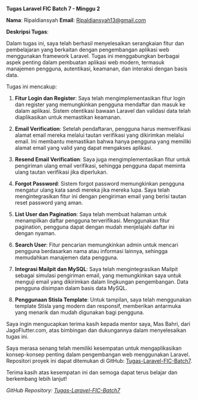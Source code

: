**Tugas Laravel FIC Batch 7 - Minggu 2**

**Nama**: Ripaldiansyah
**Email**: Ripaldiansyah13@gmail.com

**Deskripsi Tugas**:

Dalam tugas ini, saya telah berhasil menyelesaikan serangkaian fitur dan pembelajaran yang berkaitan dengan pengembangan aplikasi web menggunakan framework Laravel. Tugas ini menggabungkan berbagai aspek penting dalam pembuatan aplikasi web modern, termasuk manajemen pengguna, autentikasi, keamanan, dan interaksi dengan basis data.

Tugas ini mencakup:

1. **Fitur Login dan Register**:
   Saya telah mengimplementasikan fitur login dan register yang memungkinkan pengguna mendaftar dan masuk ke dalam aplikasi. Sistem otentikasi bawaan Laravel dan validasi data telah diaplikasikan untuk memastikan keamanan.

2. **Email Verification**:
   Setelah pendaftaran, pengguna harus memverifikasi alamat email mereka melalui tautan verifikasi yang dikirimkan melalui email. Ini membantu memastikan bahwa hanya pengguna yang memiliki alamat email yang valid yang dapat mengakses aplikasi.

3. **Resend Email Verification**:
   Saya juga mengimplementasikan fitur untuk pengiriman ulang email verifikasi, sehingga pengguna dapat meminta ulang tautan verifikasi jika diperlukan.

4. **Forgot Password**:
   Sistem forgot password memungkinkan pengguna mengatur ulang kata sandi mereka jika mereka lupa. Saya telah mengintegrasikan fitur ini dengan pengiriman email yang berisi tautan reset password yang aman.

5. **List User dan Pagination**:
   Saya telah membuat halaman untuk menampilkan daftar pengguna terverifikasi. Menggunakan fitur pagination, pengguna dapat dengan mudah menjelajahi daftar ini dengan nyaman.

6. **Search User**:
   Fitur pencarian memungkinkan admin untuk mencari pengguna berdasarkan nama atau informasi lainnya, sehingga memudahkan manajemen data pengguna.

7. **Integrasi Mailpit dan MySQL**:
   Saya telah mengintegrasikan Mailpit sebagai simulasi pengiriman email, yang memungkinkan saya untuk menguji email yang dikirimkan dalam lingkungan pengembangan. Data pengguna disimpan dalam basis data MySQL.

8. **Penggunaan Stisla Template**:
   Untuk tampilan, saya telah menggunakan template Stisla yang modern dan responsif, memberikan antarmuka yang menarik dan mudah digunakan bagi pengguna.

Saya ingin mengucapkan terima kasih kepada mentor saya, Mas Bahri, dari JagoFlutter.com, atas bimbingan dan dukungannya dalam menyelesaikan tugas ini.

Saya merasa senang telah memiliki kesempatan untuk mengaplikasikan konsep-konsep penting dalam pengembangan web menggunakan Laravel. Repositori proyek ini dapat ditemukan di GitHub: [Tugas-Laravel-FIC-Batch7](https://github.com/Ripaldiansyah/Tugas-Laravel-FIC-Batch7).

Terima kasih atas kesempatan ini dan semoga dapat terus belajar dan berkembang lebih lanjut!

*GitHub Repository: [Tugas-Laravel-FIC-Batch7](https://github.com/Ripaldiansyah/Tugas-Laravel-FIC-Batch7)*


